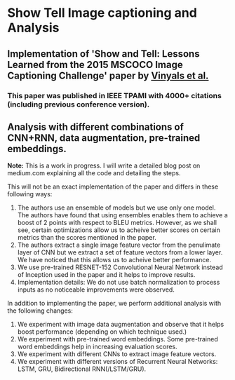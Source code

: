 # Show Tell Image captioning and Analysis
## Implementation of 'Show and Tell: Lessons Learned from the 2015 MSCOCO Image Captioning Challenge' paper by [Vinyals et al.](https://ieeexplore.ieee.org/abstract/document/7505636)
### This paper was published in IEEE TPAMI with 4000+ citations (including previous conference version).
## Analysis with different combinations of CNN+RNN, data augmentation, pre-trained embeddings.


**Note:** This is a work in progress. I will write a detailed blog post on medium.com explaining all the code and detailing the steps.

This will not be an exact implementation of the paper and differs in these following ways:
1. The authors use an ensemble of models but we use only one model. The authors have found that using ensembles enables them to achieve a boost of 2 points with respect to BLEU metrics. However, as we shall see, certain optimizations allow us to acheive better scores on certain metrics than the scores mentioned in the paper.
2. The authors extract a single image feature vector from the penulimate layer of CNN but we extract a set of feature vectors from a lower layer. We have noticed that this allows us to acheive better performance.
3. We use pre-trained RESNET-152 Convolutional Neural Network instead of Inception used in the paper and it helps to improve results.
4. Implementation details: We do not use batch normalization to process inputs as no noticeable improvements were observed. 

In addition to implementing the paper, we perform additional analysis with the following changes: 
1. We experiment with image data augmentation and observe that it helps boost performance (depending on which technique used.)
2. We experiment with pre-trained word embeddings. Some pre-trained word embeddings help in increasing evaluation scores.
3. We experiment with different CNNs to extract image feature vectors.
4. We experiment with different versions of Recurrent Neural Networks: LSTM, GRU, Bidirectional RNN(/LSTM/GRU).

